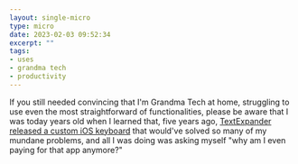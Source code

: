 ```yaml
---
layout: single-micro
type: micro
date: 2023-02-03 09:52:34
excerpt: ""
tags:
- uses
- grandma tech
- productivity
---
```

If you still needed convincing that I'm Grandma Tech at home, struggling to use even the most straightforward of functionalities, please be aware that I was today years old when I learned that, five years ago, [TextExpander released a custom iOS keyboard](https://textexpander.com/blog/textexpander-tip-try-our-ios-keyboard-and-one-tap-text-snippet-keys) that would've solved so many of my mundane problems, and all I was doing was asking myself "why am I even paying for that app anymore?"